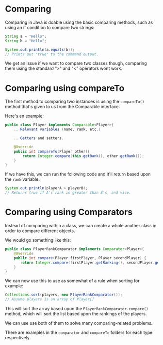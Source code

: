 # Comparing
Comparing in Java is doable using the basic comparing methods, such as using
an if condition to compare two strings:

```java
String a = "Hello";
String b = "Hello";

System.out.println(a.equals(b));
// Prints out "true" to the command output.
```

We get an issue if we want to compare two classes though,
comparing them using the standard ">" and "<" operators 
wont work.

# Comparing using compareTo
The first method to comparing two instances is using the `compareTo()` method
that's given to us from the Comparable<E> interface.

Here's an example:
```java
public class Player implements Comparable<Player>{
    .. Relevant variables (name, rank, etc.)

    .. Getters and setters.

    @Override
    public int compareTo(Player other){
        return Integer.compare(this.getRank(), other.getRank());
    }
}
```

If we have this, we can run the following code and it'll return based upon the `rank` variable.

```java
System.out.println(playerA > playerB);
// Returns true if A's rank is greater than B's, and vice.
```

# Comparing using Comparators

Instead of comparing within a class, we can create a whole another class in order to
compare different objects.

We would go something like this:
```java
public class PlayerRankComparator implements Comparator<Player>{
    @Override
    public int compare(Player firstPlayer, Player secondPlayer) {
       return Integer.compare(firstPlayer.getRanking(), secondPlayer.getRanking());
    }
}
```

We can now use this to use as somewhat of a rule when sorting for example:
```java
Collections.sort(players, new PlayerRankComparator());
// Assume players is an array of Player[]
```

This will sort the array based upon the `PlayerRankComparator.compare()` method,
which will sort the list based upon the rankings of the players.

We can use use both of them to solve many comparing-related problems.

There are examples in the `comparator` and `compareTo` folders for each type respectively.